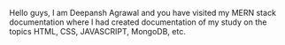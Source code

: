 Hello guys, I am Deepansh Agrawal and you have visited my MERN stack documentation where I had created documentation of my study on the topics HTML, CSS, JAVASCRIPT, MongoDB, etc.